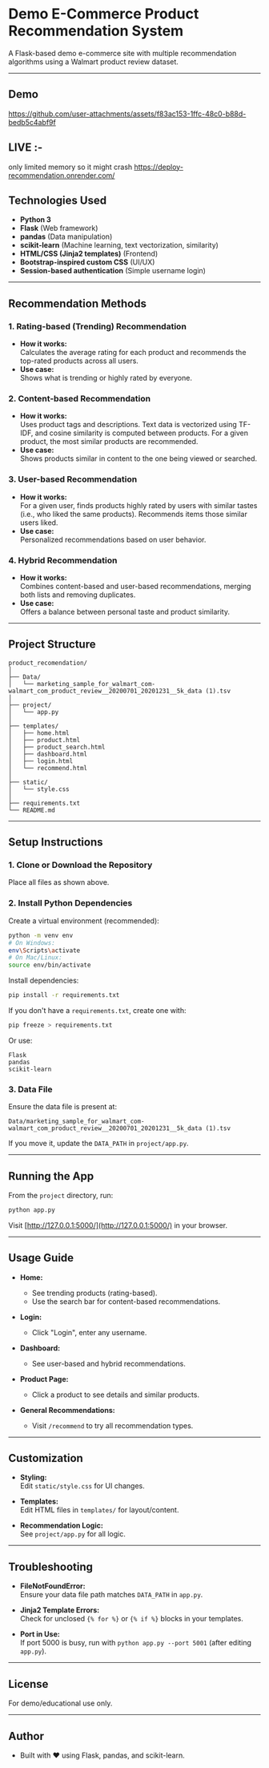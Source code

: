 # Demo E-Commerce Product Recommendation System

A Flask-based demo e-commerce site with multiple recommendation algorithms using a Walmart product review dataset.

---

## Demo




https://github.com/user-attachments/assets/f83ac153-1ffc-48c0-b88d-bedb5c4abf9f



## LIVE :- 
only limited memory so it might crash
https://deploy-recommendation.onrender.com/


## Technologies Used

- **Python 3**
- **Flask** (Web framework)
- **pandas** (Data manipulation)
- **scikit-learn** (Machine learning, text vectorization, similarity)
- **HTML/CSS (Jinja2 templates)** (Frontend)
- **Bootstrap-inspired custom CSS** (UI/UX)
- **Session-based authentication** (Simple username login)

---

## Recommendation Methods

### 1. **Rating-based (Trending) Recommendation**
- **How it works:**  
  Calculates the average rating for each product and recommends the top-rated products across all users.
- **Use case:**  
  Shows what is trending or highly rated by everyone.

### 2. **Content-based Recommendation**
- **How it works:**  
  Uses product tags and descriptions. Text data is vectorized using TF-IDF, and cosine similarity is computed between products. For a given product, the most similar products are recommended.
- **Use case:**  
  Shows products similar in content to the one being viewed or searched.

### 3. **User-based Recommendation**
- **How it works:**  
  For a given user, finds products highly rated by users with similar tastes (i.e., who liked the same products). Recommends items those similar users liked.
- **Use case:**  
  Personalized recommendations based on user behavior.

### 4. **Hybrid Recommendation**
- **How it works:**  
  Combines content-based and user-based recommendations, merging both lists and removing duplicates.
- **Use case:**  
  Offers a balance between personal taste and product similarity.

---

## Project Structure

```
product_recomendation/
│
├── Data/
│   └── marketing_sample_for_walmart_com-walmart_com_product_review__20200701_20201231__5k_data (1).tsv
│
├── project/
│   └── app.py
│
├── templates/
│   ├── home.html
│   ├── product.html
│   ├── product_search.html
│   ├── dashboard.html
│   ├── login.html
│   └── recommend.html
│
├── static/
│   └── style.css
│
├── requirements.txt
└── README.md
```

---

## Setup Instructions

### 1. Clone or Download the Repository

Place all files as shown above.

### 2. Install Python Dependencies

Create a virtual environment (recommended):

```bash
python -m venv env
# On Windows:
env\Scripts\activate
# On Mac/Linux:
source env/bin/activate
```

Install dependencies:

```bash
pip install -r requirements.txt
```

If you don't have a `requirements.txt`, create one with:

```bash
pip freeze > requirements.txt
```

Or use:

```
Flask
pandas
scikit-learn
```

### 3. Data File

Ensure the data file is present at:

```
Data/marketing_sample_for_walmart_com-walmart_com_product_review__20200701_20201231__5k_data (1).tsv
```

If you move it, update the `DATA_PATH` in `project/app.py`.

---

## Running the App

From the `project` directory, run:

```bash
python app.py
```

Visit [http://127.0.0.1:5000/](http://127.0.0.1:5000/) in your browser.

---

## Usage Guide

- **Home:**  
  - See trending products (rating-based).
  - Use the search bar for content-based recommendations.

- **Login:**  
  - Click "Login", enter any username.

- **Dashboard:**  
  - See user-based and hybrid recommendations.

- **Product Page:**  
  - Click a product to see details and similar products.

- **General Recommendations:**  
  - Visit `/recommend` to try all recommendation types.

---

## Customization

- **Styling:**  
  Edit `static/style.css` for UI changes.

- **Templates:**  
  Edit HTML files in `templates/` for layout/content.

- **Recommendation Logic:**  
  See `project/app.py` for all logic.

---

## Troubleshooting

- **FileNotFoundError:**  
  Ensure your data file path matches `DATA_PATH` in `app.py`.

- **Jinja2 Template Errors:**  
  Check for unclosed `{% for %}` or `{% if %}` blocks in your templates.

- **Port in Use:**  
  If port 5000 is busy, run with `python app.py --port 5001` (after editing `app.py`).

---

## License

For demo/educational use only.

---

## Author

- Built with ❤️ using Flask, pandas, and scikit-learn.
